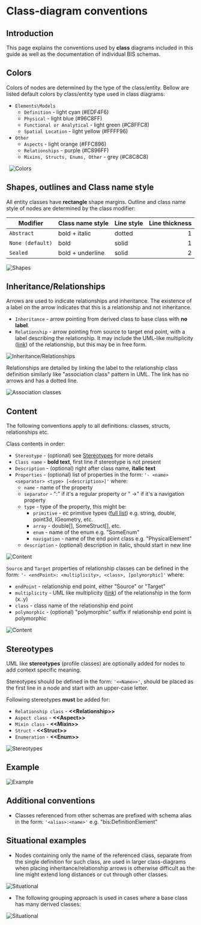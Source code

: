 # Class-diagram conventions

## **Introduction**

This page explains the conventions used by **class** diagrams included in this guide as well as the documentation of individual BIS schemas.

## **Colors**

Colors of nodes are determined by the type of the class/entity. Bellow are listed default colors by class/entity type used in class diagrams:

- `Elements\Models`
  - `Definition` - light cyan (#EDF4F6)
  - `Physical` - light blue (#96C8FF)
  - `Functional or Analytical` - light green (#C8FFC8)
  - `Spatial Location` - light yellow (#FFFF96)
- `Other`
  - `Aspects` - light orange (#FFC896)
  - `Relationships` - purple (#C896FF)
  - `Mixins, Structs, Enums, Other` - grey (#C8C8C8)

&nbsp;
![Colors](../media/class-diagram-colors.png)
&nbsp;

## **Shapes, outlines and Class name style**

All entity classes have **rectangle** shape margins. Outline and class name style of nodes are determined by the class modifier:

|Modifier            |Class name style|Line style|Line thickness|
|--------------------|----------------|----------|-------------:|
|`Abstract`          |bold + italic   |dotted    |1             |
|`None (default)`    |bold            |solid     |1             |
|`Sealed`            |bold + underline|solid     |2             |

![Shapes](../media/class-diagram-shapes.png)

## **Inheritance/Relationships**

Arrows are used to indicate relationships and inheritance. The existence of a label on the arrow indicates that this is a relationship and not inheritance.

- `Inheritance` - arrow pointing from derived class to base class with **no label**.
- `Relationship` - arrow pointing from source to target end point, with a label describing the relationship. It may include the UML-like multiplicity ([link](https://www.uml-diagrams.org/multiplicity.html)) of the relationship, but this may be in free form.

![Inheritance/Relationships](../media/class-diagram-relationships.png)

Relationships are detailed by linking the label to the relationship class definition similarly like "association class" pattern in UML. The link has no arrows and has a dotted line.

![Association classes](../media/class-diagram-relationships-details.png)

## **Content**

The following conventions apply to all definitions: classes, structs, relationships etc.

Class contents in order:

- `Stereotype` - (optional) see [Stereotypes](#stereotypes) for more details
- `Class name` - **bold text**, first line if stereotype is not present
- `Description` - (optional) right after class name, **italic text**
- `Properties` - (optional) list of properties in the form: `'- <name><separator> <type> [<description>]'` where:
  - `name` - name of the property
  - `separator` - ":" if it's a regular property or " ->" if it's a navigation property
  - `type` - type of the property, this might be:
    - `primitive` - ec primitive types ([full list](https://www.itwinjs.org/bis/ec/primitive-types/)) e.g. string, double, point3d, IGeometry, etc.
    - `array` - double[], SomeStruct[], etc.
    - `enum` - name of the enum e.g. "SomeEnum"
    - `navigation` - name of the end point class e.g. "PhysicalElement"
  - `description` - (optional) description in italic, should start in new line

![Content](../media/class-diagram-content-elements.png)

`Source` and `Target` properties of relationship classes can be defined in the form: `'- <endPoint>: <multiplicity>, <class>, [polymorphic]'` where:

- `endPoint` - relationship end point, either "Source" or "Target"
- `multiplicity` - UML like multiplicity ([link](https://www.uml-diagrams.org/multiplicity.html)) of the relationship in the form (x..y)
- `class` - class name of the relationship end point
- `polymorphic` - (optional) "polymorphic" suffix if relationship end point is polymorphic

![Content](../media/class-diagram-content-relationships.png)

## **Stereotypes**

UML like **stereotypes** (profile classes) are optionally added for nodes to add context specific meaning.

Stereotypes should be defined in the form: `'<<Name>>'`, should be placed as the first line in a node and start with an upper-case letter.

Following stereotypes **must** be added for:

- `Relationship class` - **&lt;&lt;Relationship>>**
- `Aspect class` - **&lt;&lt;Aspect>>**
- `Mixin class` - **&lt;&lt;Mixin>>**
- `Struct` - **&lt;&lt;Struct>>**
- `Enumeration` - **&lt;&lt;Enum>>**

![Stereotypes](../media/class-diagram-stereotypes.png)

## **Example**

![Example](../media/class-diagram-example.png)

## **Additional conventions**

- Classes referenced from other schemas are prefixed with schema alias in the form: `'<alias>:<name>'` e.g. "bis:DefinitionElement"

## **Situational examples**

- Nodes containing only the name of the referenced class, separate from the single definition for such class, are used in larger class-diagrams when placing inheritance/relationship arrows is otherwise difficult as the line might extend long distances or cut through other classes.

![Situational](../media/class-diagram-situational-gaps.png)

- The following grouping approach is used in cases where a base class has many derived classes:

![Situational](../media/class-diagram-situational-inheritance.png)
